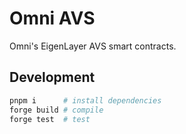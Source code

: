 # Omni AVS

Omni's EigenLayer AVS smart contracts.

## Development

```bash
pnpm i      # install dependencies
forge build # compile
forge test  # test
```
